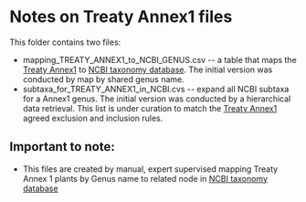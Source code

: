 # Notes on Treaty Annex1 files
This folder contains two files:
* mapping_TREATY_ANNEX1_to_NCBI_GENUS.csv -- a table that maps the [Treaty Annex1](https://www.fao.org/plant-treaty/areas-of-work/the-multilateral-system/annex1/en/) to [NCBI taxonomy database](https://www.ncbi.nlm.nih.gov/Taxonomy/). The initial version was conducted by map by shared genus name.
* subtaxa_for_TREATY_ANNEX1_in_NCBI.cvs -- expand all NCBI subtaxa for a Annex1 genus. The initial version was conducted by a hierarchical data retrieval. This list is under curation to match the [Treaty Annex1](https://www.fao.org/plant-treaty/areas-of-work/the-multilateral-system/annex1/en/) agreed exclusion and inclusion rules.

## Important to note:

* This files are created by manual, expert supervised mapping Treaty Annex 1 plants by Genus name to related node in [NCBI taxonomy database](https://www.ncbi.nlm.nih.gov/Taxonomy/)
